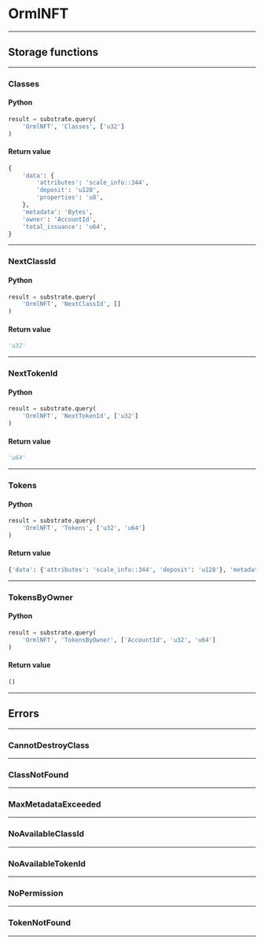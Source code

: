 
# OrmlNFT

---------
## Storage functions

---------
### Classes

#### Python
```python
result = substrate.query(
    'OrmlNFT', 'Classes', ['u32']
)
```

#### Return value
```python
{
    'data': {
        'attributes': 'scale_info::344',
        'deposit': 'u128',
        'properties': 'u8',
    },
    'metadata': 'Bytes',
    'owner': 'AccountId',
    'total_issuance': 'u64',
}
```
---------
### NextClassId

#### Python
```python
result = substrate.query(
    'OrmlNFT', 'NextClassId', []
)
```

#### Return value
```python
'u32'
```
---------
### NextTokenId

#### Python
```python
result = substrate.query(
    'OrmlNFT', 'NextTokenId', ['u32']
)
```

#### Return value
```python
'u64'
```
---------
### Tokens

#### Python
```python
result = substrate.query(
    'OrmlNFT', 'Tokens', ['u32', 'u64']
)
```

#### Return value
```python
{'data': {'attributes': 'scale_info::344', 'deposit': 'u128'}, 'metadata': 'Bytes', 'owner': 'AccountId'}
```
---------
### TokensByOwner

#### Python
```python
result = substrate.query(
    'OrmlNFT', 'TokensByOwner', ['AccountId', 'u32', 'u64']
)
```

#### Return value
```python
()
```
---------
## Errors

---------
### CannotDestroyClass

---------
### ClassNotFound

---------
### MaxMetadataExceeded

---------
### NoAvailableClassId

---------
### NoAvailableTokenId

---------
### NoPermission

---------
### TokenNotFound

---------